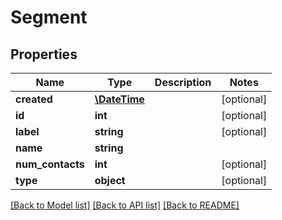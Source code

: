 # Segment

## Properties
Name | Type | Description | Notes
------------ | ------------- | ------------- | -------------
**created** | [**\DateTime**](\DateTime.md) |  | [optional] 
**id** | **int** |  | [optional] 
**label** | **string** |  | [optional] 
**name** | **string** |  | 
**num_contacts** | **int** |  | [optional] 
**type** | **object** |  | [optional] 

[[Back to Model list]](../README.md#documentation-for-models) [[Back to API list]](../README.md#documentation-for-api-endpoints) [[Back to README]](../README.md)


